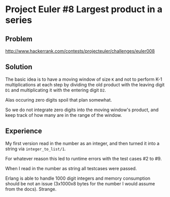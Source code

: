 # Project Euler #8 Largest product in a series

## Problem
http://www.hackerrank.com/contests/projecteuler/challenges/euler008

## Solution
The basic idea is to have a moving window of size ``K``
and not to perform K-1 multiplications at each step
by dividing the old product with the leaving digit ``D1``
and multiplicating it with the entering digit ``D2``.

Alas occuring zero digits spoil that plan somewhat.

So we do not integrate zero digits into the moving
window's product, and keep track of how many are
in the range of the window.

## Experience
My first version read in the number as an integer,
and then turned it into a string via ``integer_to_list/1``.

For whatever reason this led to runtime errors 
with the test cases #2 to #9.

When I read in the number as string all testcases
were passed.

Erlang is able to handle 1000 digit integers and
memory consumption should be not an issue
(3x1000x8 bytes for the number I would assume from the docs).
Strange.
